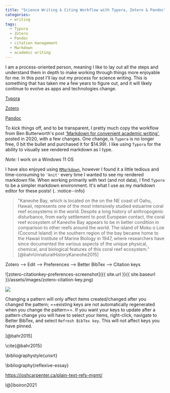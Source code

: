 ```yaml
---
title: "Science Writing & Citing Workflow with Typora, Zotero & Pandoc"
categories:
  - writing
tags:
  - Typora
  - Zotero  
  - Pandoc
  - citation management
  - Markdown
  - academic writing
---
```


I am a process-oriented person, meaning I like to lay out all the steps and understand them in depth to make working through things more enjoyable for me. In this post I'll lay out my process for science writing. This is something that has taken me a few years to figure out, and it will likely continue to evolve as apps and technologies change. 

[Typora](https://typora.io/) 

[Zotero](https://www.zotero.org/)

[Pandoc](https://pandoc.org/)

To kick things off, and to be transparent, I pretty much copy the workflow from Ben Butterworth's post ['Markdown for convenient academic writing'](https://orth.uk/markdown-for-convenient-academic-writing/), posted in 2020, with a few changes. One change, is `Typora` is no longer free, (I bit the bullet and purchased it for $14.99). I like using `Typora` for the ability to visually see rendered markdown as I type. 

*Note:* I work on a Windows 11 OS

I have also enjoyed using [`RMarkdown`](https://rmarkdown.rstudio.com/), however I found it a little tedious and time-consuming to `'knit'` every time I wanted to see my rendered markdown file. When working primarily with text (and not data), I find `Typora` to be a simpler markdown environment. It's what I use as my markdown editor for these posts! 
{. :notice--info}

> "Kaneohe Bay, which is located on the on the NE coast of Oahu, Hawaii, represents one of the most intensively studied estuarine coral reef ecosystems in the world. Despite a long history of anthropogenic disturbance, from early settlement to post European contact, the coral reef ecosystem of Kaneohe Bay appears to be in better condition in comparison to other reefs around the world. The island of Moku o Loe (Coconut Island) in the southern region of the bay became home to the Hawaii Institute of Marine Biology in 1947, where researchers have since documented the various aspects of the unique physical, chemical, and biological features of this coral reef ecosystem." [@bahrUnnaturalHistoryKaneohe2015] 

Zotero --> Edit --> Preferences --> Better BibTex --> Citation keys

![zotero-citationkey-preferences-screenshot]({{ site.url }}{{ site.baseurl }}/assets/images/zotero-citation-key.png)

![](C:\Users\ssdon\OneDrive\Documents\lab-book\assets\images\zotero-citation-key.png)

Changing a pattern will only affect items created/changed after you changed the pattern; ==existing keys are not automatically regenerated when you change the pattern==. If you want your keys to update after a pattern change you will have to select your items, right-click, navigate to Better BibTex, and select `Refresh BibTex key`. This will not affect keys you have pinned.

[@bahr2015]

\cite{@bahr2015}

\bibliographystyle{unsrt}

\bibliography{reflexive-essay}

https://joshcarpenter.ca/plain-text-refs-mgmt/

l@[iboiron2021
